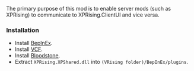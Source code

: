 The primary purpose of this mod is to enable server mods (such as XPRising) to communicate to XPRising.ClientUI and vice versa.

### Installation

- Install [BepInEx](https://thunderstore.io/c/v-rising/p/BepInEx/BepInExPack_V_Rising/).
- Install [VCF](https://thunderstore.io/c/v-rising/p/deca/VampireCommandFramework/).
- Install [Bloodstone](https://thunderstore.io/c/v-rising/p/deca/Bloodstone/).
- Extract `XPRising.XPShared.dll` into `(VRising folder)/BepInEx/plugins`.